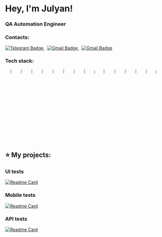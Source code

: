 <h1 align="left"> Hey, I'm Julyan!</h1>
<h3 align="left"> QA Automation Engineer</h3>

### Contacts:
  <a href="https://t.me/julyanslabko">
    <img src="https://img.shields.io/badge/Telegram-blue?style=for-the-badge&logo=telegram&logoColor=white" alt="Telegram Badge"/>
  </a>
&nbsp;
  <a href="mailto:juljans.slabko@gmail.com">
    <img src="https://img.shields.io/badge/@gmail.com-blue?style=for-the-badge&logo=mail&logoColor=white" alt="Gmail Badge"/>
  </a>
&nbsp;
  <a href="https://www.linkedin.com/in/julyan-slabko/">
    <img src="https://img.shields.io/badge/LinkedIn-blue?style=for-the-badge&logo=mail&logoColor=white" alt="Gmail Badge"/>
  </a>

### Tech stack:
<p align="center">
<img width="6%" title="IntelliJ IDEA" src="images/logo/Idea.svg">
<img width="6%" title="RestAssured" src="images/logo/RestAssured.png">
<img width="6%" title="Java" src="images/logo/Java.svg">
<img width="6%" title="Selenide" src="images/logo/Selenide.svg">
<img width="6%" title="Selenoid" src="images/logo/Selenoid.svg">
<img width="6%" title="Android Studio" src="images/logo/AndroidStudio.svg">
<img width="6%" title="Appium inspector" src="images/logo/AppiumInspector.png">
<img width="6%" title="Allure Report" src="images/logo/AllureReport.svg">
<img width="5%" title="Allure TestOps" src="images/logo/AllureTestOps.svg">
<img width="6%" title="Gradle" src="images/logo/Gradle.svg">
<img width="6%" title="Appium" src="images/logo/Appium.svg">
<img width="6%" title="JUnit5" src="images/logo/JUnit5.svg">
<img width="6%" title="GitHub" src="images/logo/GitHub.svg">
<img width="6%" title="Jenkins" src="images/logo/Jenkins.svg">
<img width="5%" title="Jira" src="images/logo/Jira.svg">
</p>

## ⭐ My projects:
### UI tests 
[![Readme Card](https://github-readme-stats.vercel.app/api/pin/?username=jslbk&repo=bob-test-automation)](https://github.com/jslbk/bob-test-automation)
### Mobile tests 
[![Readme Card](https://github-readme-stats.vercel.app/api/pin/?username=jslbk&repo=mobile_tests)](https://github.com/jslbk/mobile_tests)
### API tests
[![Readme Card](https://github-readme-stats.vercel.app/api/pin/?username=jslbk&repo=reqres_rest_assured)](https://github.com/jslbk/reqres_rest_assured)
